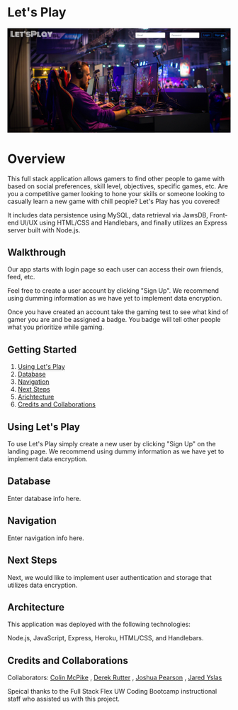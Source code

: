 # Let's Play

![gripapp image](public/images/landing.png) 
# Overview
This full stack application allows gamers to find other people to game with based on social preferences, skill level, objectives, specific games, etc. Are you a competitive gamer looking to hone your skills or someone looking to casually learn a new game with chill people? Let's Play has you covered! 

It includes data persistence using MySQL, data retrieval via JawsDB, Front-end UI/UX using HTML/CSS and Handlebars, and finally utilizes an Express server built with Node.js.  

## Walkthrough
Our app starts with login page so each user can access their own friends, feed, etc.

Feel free to create a user account by clicking "Sign Up". We recommend using dumming information as we have yet to implement data encryption.

Once you have created an account take the gaming test to see what kind of gamer you are and be assigned a badge. You badge will tell other people what you prioritize while gaming.

## Getting Started

1.  [Using Let's Play](#using-letsplay)
2.  [Database](#database)
3.  [Navigation](#navigation)
4.  [Next Steps](#next-steps)
5.  [Arichtecture](#architecture)
6.  [Credits and Collaborations](#credits-and-collaborations)

## Using Let's Play

To use Let's Play simply create a new user by clicking "Sign Up" on the landing page. We recommend using dummy information as we have yet to implement data encryption.

## Database

Enter database info here.

## Navigation

Enter navigation info here.

## Next Steps

Next, we would like to implement user authentication and storage that utilizes data encryption.

## Architecture

This application was deployed with the following technologies:

Node.js, JavaScript, Express, Heroku, HTML/CSS, and Handlebars.

## Credits and Collaborations

Collaborators: [Colin McPike](https://github.com/therealmcp) , [Derek Rutter](https://github.com/rutterer) , [Joshua Pearson](https://github.com/Pearsonj) , [Jared Yslas](https://github.com/YslasCo)

Speical thanks to the Full Stack Flex UW Coding Bootcamp instructional staff who assisted us with this project. 